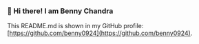 ### 👋 Hi there! I am Benny Chandra

This README.md is shown in my GitHub profile: [https://github.com/benny0924](https://github.com/benny0924).
<!--
**benny0924/benny0924** is a ✨ _special_ ✨ repository because its `README.md` (this file) appears on your GitHub profile.

Here are some ideas to get you started:

- 🔭 I’m currently working on ...
- 🌱 I’m currently learning ...
- 👯 I’m looking to collaborate on ...
- 🤔 I’m looking for help with ...
- 💬 Ask me about ...
- 📫 How to reach me: ...
- 😄 Pronouns: ...
- ⚡ Fun fact: ...
-->

